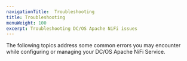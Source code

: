 ```yaml
---
navigationTitle:  Troubleshooting
title: Troubleshooting
menuWeight: 100
excerpt: Troubleshooting DC/OS Apache NiFi issues
---
```


The following topics address some common errors you may encounter while configuring or managing your DC/OS Apache NiFi Service.
